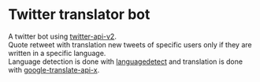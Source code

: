 # Twitter translator bot
A twitter bot using [twitter-api-v2](https://github.com/plhery/node-twitter-api-v2).  
Quote retweet with translation new tweets of specific users only if they are written in a specific language.  
Language detection is done with [languagedetect](https://github.com/FGRibreau/node-language-detect) and translation is done with [google-translate-api-x](https://github.com/AidanWelch/google-translate-api).
